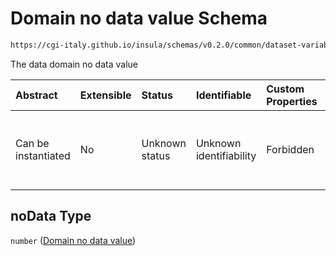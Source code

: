 # Domain no data value Schema

```txt
https://cgi-italy.github.io/insula/schemas/v0.2.0/common/dataset-variable-domain.schema.json#/$defs/numericDomain/properties/noData
```

The data domain no data value

| Abstract            | Extensible | Status         | Identifiable            | Custom Properties | Additional Properties | Access Restrictions | Defined In                                                                                                         |
| :------------------ | :--------- | :------------- | :---------------------- | :---------------- | :-------------------- | :------------------ | :----------------------------------------------------------------------------------------------------------------- |
| Can be instantiated | No         | Unknown status | Unknown identifiability | Forbidden         | Allowed               | none                | [dataset-variable-domain.schema.json\*](schemas/common/dataset-variable-domain.schema.json"open original schema") |

## noData Type

`number` ([Domain no data value](dataset-variable-domain-defs-numeric-domain-properties-domain-no-data-value.md))
